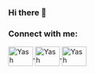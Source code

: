### Hi there 👋

<!--
**YashBhappa/YashBhappa** is a ✨ _special_ ✨ repository because its `README.md` (this file) appears on your GitHub profile.

Here are some ideas to get you started:

- 🔭 I’m currently working on ...
- 🌱 I’m currently learning ...
- 👯 I’m looking to collaborate on ...
- 🤔 I’m looking for help with ...
- 💬 Ask me about ...
- 📫 How to reach me: ...
- 😄 Pronouns: ...
- ⚡ Fun fact: ...
-->

<!--  trophy  -->
<!-- <p align="left"> <a href="https://github.com/ryo-ma/github-profile-trophy"><img src="https://github-profile-trophy.vercel.app/?username=YashBhappa" alt="YashBhappa" /> </p>  -->

<h3 align="left">Connect with me:</h3>
<p align="left">
<a href="https://twitter.com/YashBhappa" target="blank">
<img align="center" src="https://raw.githubusercontent.com/rahuldkjain/github-profile-readme-generator/master/src/images/icons/Social/twitter.svg" alt="Yash Bhappa" height="40" width="50" />
<a href="https://www.linkedin.com/in/yash-bhappa-0552a5131//" target="blank"><img align="center" src="https://raw.githubusercontent.com/rahuldkjain/github-profile-readme-generator/master/src/images/icons/Social/linked-in-alt.svg" alt="Yash Bhappa" height="40" width="50" />
<a href="https://instagram.com/_.yashbhappa._" target="blank"><img align="center" src="https://raw.githubusercontent.com/rahuldkjain/github-profile-readme-generator/master/src/images/icons/Social/instagram.svg" alt="Yash Bhappa" height="40" width="50" />
</p>

<!--
<p align="left">
<h3 align="left">Languages and Tools:</h3>
<p align="center">
      <img src="https://www.vectorlogo.zone/logos/w3_html5/w3_html5-icon.svg" alt="html" width="55" height="65"/>
      <img src="https://www.vectorlogo.zone/logos/w3_css/w3_css-icon.svg" alt="css" width="55" height="65"/>
      <img src="https://www.vectorlogo.zone/logos/sass-lang/sass-lang-icon.svg" alt="sass" width="65" height="65"/>
      <img src="https://raw.githubusercontent.com/devicons/devicon/master/icons/javascript/javascript-original.svg" alt="javascript" width="55" height="65"/>
      <img src="https://www.vectorlogo.zone/logos/getbootstrap/getbootstrap-icon.svg" alt="bootstrap" width="55" height="65"/>
      <img src="https://www.vectorlogo.zone/logos/tailwindcss/tailwindcss-icon.svg" alt="tailwind" width="55" height="65"/>
      <img src="https://www.vectorlogo.zone/logos/typescriptlang/typescriptlang-icon.svg" alt="typescript" width="65" height="65"/>
      <img src="https://www.vectorlogo.zone/logos/nodejs/nodejs-icon.svg" alt="node" width="55" height="65"/>
      <img src="https://github.com/cheesits456/cheesits456/blob/master/icons/express.png" alt="express" width="65" height="65"/>
      <img src="https://www.vectorlogo.zone/logos/angular/angular-icon.svg" alt="angular" width="55" height="65"/>
      <img src="https://www.vectorlogo.zone/logos/reactjs/reactjs-icon.svg" alt="react" width="55" height="65"/>
      <img src="https://raw.githubusercontent.com/devicons/devicon/master/icons/redux/redux-original.svg" alt="redux" width="55" height="65"/>
      <img src="https://www.vectorlogo.zone/logos/vuejs/vuejs-icon.svg" alt="vue" width="55" height="65"/>
      <img src="https://www.vectorlogo.zone/logos/laravel/laravel-icon.svg" alt="laravel" width=55 height=65/>
      <img src="https://www.vectorlogo.zone/logos/jquery/jquery-icon.svg" alt="jquery" width=55 height=65/>
      <img src="https://raw.githubusercontent.com/devicons/devicon/master/icons/flask/flask-original.svg" alt="flask" width="55" height="65"/>
      <img src="https://raw.githubusercontent.com/devicons/devicon/master/icons/django/django-plain.svg" alt="django" width="55" height="65"/>
      <img src="https://raw.githubusercontent.com/devicons/devicon/master/icons/c/c-original.svg" alt="c" width="55" height="65"/>  
      <img src="https://raw.githubusercontent.com/devicons/devicon/master/icons/cplusplus/cplusplus-original.svg" alt="c++" width="55" height="65"/>  
      <img src="https://raw.githubusercontent.com/devicons/devicon/master/icons/csharp/csharp-original.svg" alt="c#" width="55" height="65"/>  
      <img src="https://www.vectorlogo.zone/logos/python/python-icon.svg" alt="python" width="55" height="55"/>
      <img src="https://www.vectorlogo.zone/logos/scala-lang/scala-lang-icon.svg" alt="scala" width="75" height="65"/>
      <img src="https://www.vectorlogo.zone/logos/java/java-icon.svg" alt="java" width="65" height="65"/> 
      <img src="https://www.vectorlogo.zone/logos/kotlin/kotlin-icon.svg" alt="kotlin" width="55" height="55"/>
      <img src="https://www.vectorlogo.zone/logos/android/android-icon.svg" alt="android" width="55" height="55"/>
      <img src="https://www.vectorlogo.zone/logos/dartlang/dartlang-icon.svg" alt="dart" width="55" height="55"/>
      <img src="https://www.vectorlogo.zone/logos/flutterio/flutterio-icon.svg" alt="flutter" width="55" height="55"/>
      <img src="https://raw.githubusercontent.com/devicons/devicon/master/icons/go/go-original.svg" alt="go" width="55" height="65"/>  
      <img src="https://www.vectorlogo.zone/logos/rust-lang/rust-lang-icon.svg" alt="rust" width="55" height="65"/>
      <img src="https://www.vectorlogo.zone/logos/ruby-lang/ruby-lang-icon.svg" alt="ruby" width="55" height="65"/>
      <img src="https://www.vectorlogo.zone/logos/lua/lua-official.svg" alt="lua" width="65" height="65"/>
      <img src="https://www.vectorlogo.zone/logos/mysql/mysql-icon.svg" alt="mysql" width="55" height="65"/>
      <img src="https://www.vectorlogo.zone/logos/mongodb/mongodb-icon.svg" alt="mongodb" width="55" height="65"/>
      <img src="https://www.vectorlogo.zone/logos/firebase/firebase-icon.svg" alt="firebase" width="55" height="65"/>
      <img src="https://www.vectorlogo.zone/logos/docker/docker-icon.svg" alt="kubernetes" width="55" height="55"/>
       <img src="https://www.vectorlogo.zone/logos/kubernetes/kubernetes-icon.svg" alt="kubernetes" width="55" height="55"/>
</p>-->


<!--  stats -->
<!--
-<h3 align="left">Stats:</h3>
-<p><img align="left" src="https://github-readme-stats.vercel.app/api/top-langs?username=YashBhappa&show_icons=true&locale=en&layout=compact" alt="YashBhappa" /></p>
-<p>&nbsp;<img align="center" src="https://github-readme-stats.vercel.app/api?username=YashBhappa&show_icons=true&locale=en" alt="YashBhappa" /></p>
-<p><img align="center" src="https://github-readme-streak-stats.herokuapp.com/?user=YashBhappa&" alt="YashBhappa" /></p>
-->
